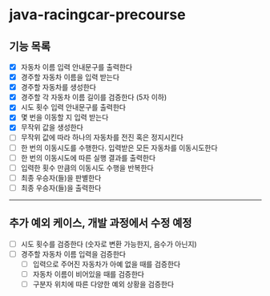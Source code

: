 # java-racingcar-precourse  

## 기능 목록
- [X] 자동차 이름 입력 안내문구를 출력한다
- [X] 경주할 자동차 이름을 입력 받는다
- [X] 경주할 자동차를 생성한다
- [X] 경주할 각 자동차 이름 길이를 검증한다 (5자 이하)
- [X] 시도 횟수 입력 안내문구를 출력한다
- [X] 몇 번을 이동할 지 입력 받는다
- [X] 무작위 값을 생성한다
- [ ] 무작위 값에 따라 하나의 자동차를 전진 혹은 정지시킨다
- [ ] 한 번의 이동시도를 수행한다. 입력받은 모든 자동차를 이동시도한다
- [ ] 한 번의 이동시도에 따른 실행 결과를 출력한다
- [ ] 입력한 횟수 만큼의 이동시도 수행을 반복한다
- [ ] 최종 우승자(들)을 판별한다
- [ ] 최종 우승자(들)을 출력한다

--- 

## 추가 예외 케이스, 개발 과정에서 수정 예정
- [ ] 시도 횟수를 검증한다 (숫자로 변환 가능한지, 음수가 아닌지)
- [ ] 경주할 자동차 이름 입력을 검증한다
    - [ ] 입력으로 주어진 자동차가 아예 없을 때를 검증한다
    - [ ] 자동차 이름이 비어있을 때를 검증한다
    - [ ] 구분자 위치에 따른 다양한 예외 상황을 검증한다
